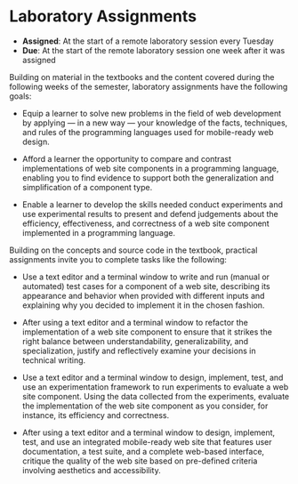 # Laboratory Assignments

- **Assigned**: At the start of a remote laboratory session every Tuesday
- **Due**: At the start of the remote laboratory session one week after it was assigned

Building on material in the textbooks and the content covered during the
following weeks of the semester, laboratory assignments have the following
goals:

- Equip a learner to solve new problems in the field of web development by
  applying &mdash; in a new way &mdash; your knowledge of the facts, techniques,
  and rules of the programming languages used for mobile-ready web design.

- Afford a learner the opportunity to compare and contrast implementations of
  web site components in a programming language, enabling you to find evidence
  to support both the generalization and simplification of a component type.

- Enable a learner to develop the skills needed conduct experiments and use
  experimental results to present and defend judgements about the efficiency,
  effectiveness, and correctness of a web site component implemented in a
  programming language.

Building on the concepts and source code in the textbook, practical assignments
invite you to complete tasks like the following:

- Use a text editor and a terminal window to write and run (manual or automated)
  test cases for a component of a web site, describing its appearance and
  behavior when provided with different inputs and explaining why you decided to
  implement it in the chosen fashion.

- After using a text editor and a terminal window to refactor the implementation
  of a web site component to ensure that it strikes the right balance between
  understandability, generalizability, and specialization, justify and
  reflectively examine your decisions in technical writing.

- Use a text editor and a terminal window to design, implement, test, and use an
  experimentation framework to run experiments to evaluate a web site component.
  Using the data collected from the experiments, evaluate the implementation of
  the web site component as you consider, for instance, its efficiency and
  correctness.

- After using a text editor and a terminal window to design, implement, test,
  and use an integrated mobile-ready web site that features user documentation,
  a test suite, and a complete web-based interface, critique the quality of the
  web site based on pre-defined criteria involving aesthetics and accessibility.
